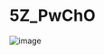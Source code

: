 # 5Z_PwChO
![image](https://user-images.githubusercontent.com/85616944/143301752-43a935db-f279-472c-af88-2031db7e1b69.png)
